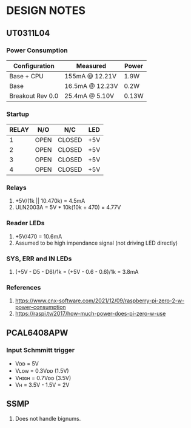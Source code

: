 # DESIGN NOTES

## UT0311L04

### Power Consumption

| Configuration    | Measured        | Power  |
|------------------|-----------------|--------|
| Base + CPU       | 155mA  @ 12.21V | 1.9W   |
| Base             | 16.5mA @ 12.23V | 0.2W   |
| Breakout Rev 0.0 | 25.4mA @ 5.10V  | 0.13W  |

### Startup

| RELAY | N/O     | N/C    | LED |
|-------|---------|--------|-----|
| 1     | OPEN    | CLOSED | +5V |
| 2     | OPEN    | CLOSED | +5V |
| 3     | OPEN    | CLOSED | +5V |
| 4     | OPEN    | CLOSED | +5V |


### Relays
1. +5V/(1k || 10.470k) = 4.5mA
2. ULN2003A = 5V * 10k(10k + 470) = 4.77V

### Reader LEDs
1. +5V/470 = 10.6mA
2. Assumed to be high impendance signal (not driving LED directly)

### SYS, ERR and IN LEDs
1. (+5V - D5 - D6)/1k = (+5V - 0.6 - 0.6)/1k = 3.8mA

### References
1. https://www.cnx-software.com/2021/12/09/raspberry-pi-zero-2-w-power-consumption
2. https://raspi.tv/2017/how-much-power-does-pi-zero-w-use


## PCAL6408APW

### Input Schmmitt trigger
- Vᴅᴅ   = 5V
- Vʟᴏᴡ  = 0.3Vᴅᴅ (1.5V)
- Vʜɪɢʜ = 0.7Vᴅᴅ (3.5V)
- Vʜ    = 3.5V - 1.5V = 2V

## SSMP
1. Does not handle bignums.

